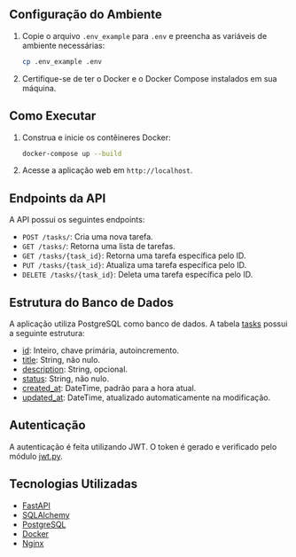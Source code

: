 ## Configuração do Ambiente

1. Copie o arquivo `.env_example` para `.env` e preencha as variáveis de ambiente necessárias:
    ```sh
    cp .env_example .env
    ```

2. Certifique-se de ter o Docker e o Docker Compose instalados em sua máquina.

## Como Executar

1. Construa e inicie os contêineres Docker:
    ```sh
    docker-compose up --build
    ```

2. Acesse a aplicação web em `http://localhost`.

## Endpoints da API

A API possui os seguintes endpoints:

- `POST /tasks/`: Cria uma nova tarefa.
- `GET /tasks/`: Retorna uma lista de tarefas.
- `GET /tasks/{task_id}`: Retorna uma tarefa específica pelo ID.
- `PUT /tasks/{task_id}`: Atualiza uma tarefa específica pelo ID.
- `DELETE /tasks/{task_id}`: Deleta uma tarefa específica pelo ID.

## Estrutura do Banco de Dados

A aplicação utiliza PostgreSQL como banco de dados. A tabela [tasks](http://_vscodecontentref_/18) possui a seguinte estrutura:

- [id](http://_vscodecontentref_/19): Inteiro, chave primária, autoincremento.
- [title](http://_vscodecontentref_/20): String, não nulo.
- [description](http://_vscodecontentref_/21): String, opcional.
- [status](http://_vscodecontentref_/22): String, não nulo.
- [created_at](http://_vscodecontentref_/23): DateTime, padrão para a hora atual.
- [updated_at](http://_vscodecontentref_/24): DateTime, atualizado automaticamente na modificação.

## Autenticação

A autenticação é feita utilizando JWT. O token é gerado e verificado pelo módulo [jwt.py](http://_vscodecontentref_/25).

## Tecnologias Utilizadas

- [FastAPI](https://fastapi.tiangolo.com/)
- [SQLAlchemy](https://www.sqlalchemy.org/)
- [PostgreSQL](https://www.postgresql.org/)
- [Docker](https://www.docker.com/)
- [Nginx](https://www.nginx.com/)

